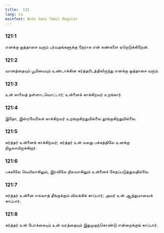 ```yaml
---
title:  121
lang: ta
mainfont: Noto Sans Tamil Regular
---
```


###  121:1

எனக்கு ஒத்தாசை வரும் பர்வதங்களுக்கு நேராக என் கண்களை ஏறெடுக்கிறேன்.

###  121:2

வானத்தையும் பூமியையும் உண்டாக்கின கர்த்தரிடத்திலிருந்து எனக்கு ஒத்தாசை வரும்.

###  121:3

உன் காலைத் தள்ளாடவொட்டார்; உன்னைக் காக்கிறவர் உறங்கார்.

###  121:4

இதோ, இஸ்ரவேலைக் காக்கிறவர் உறங்குகிறதுமில்லை தூங்குகிறதுமில்லை.

###  121:5

கர்த்தர் உன்னைக் காக்கிறவர்; கர்த்தர் உன் வலது பக்கத்திலே உனக்கு நிழலாயிருக்கிறார்.

###  121:6

பகலிலே வெயிலாகிலும், இரவிலே நிலவாகிலும் உன்னைச் சேதப்படுத்துவதில்லை.

###  121:7

கர்த்தர் உன்னை எல்லாத் தீங்குக்கும் விலக்கிக் காப்பார்; அவர் உன் ஆத்துமாவைக் காப்பார்.

###  121:8

கர்த்தர் உன் போக்கையும் உன் வரத்தையும் இதுமுதற்கொண்டு என்றைக்குங் காப்பார்.

